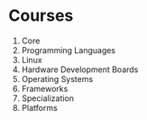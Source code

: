 # Courses

1. Core
2. Programming Languages
3. Linux
4. Hardware Development Boards
5. Operating Systems
6. Frameworks
7. Specialization 
8. Platforms
